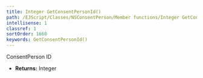 ```yaml
---
title: Integer GetConsentPersonId()
path: /EJScript/Classes/NSConsentPerson/Member functions/Integer GetConsentPersonId()
intellisense: 1
classref: 1
sortOrder: 1660
keywords: GetConsentPersonId()
---
```



ConsentPerson ID



* **Returns:** Integer



